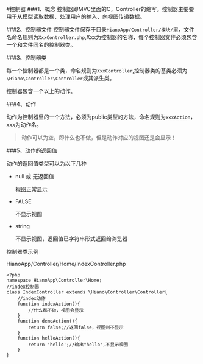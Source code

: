 #控制器
###1、概念
控制器即MVC里面的C，Controller的缩写。控制器主要要用于从模型读取数据、处理用户的输入、向视图传递数据。

###2、控制器文件
控制器文件保存于目录`HianoApp/Controller/模块/`里，文件名命名规则为`XxxController.php`,Xxx为控制器的名称，每个控制器文件必须包含一个和文件同名的控制器类。

###3、控制器类

每一个控制器都是一个类，命名规则为`XxxController`,控制器类的基类必须为`\Hiano\Controller\Controller`或其派生类。

控制器包含一个以上的动作。

###4、动作

动作为控制器里的一个方法，必须为public类型的方法，命名规则为`xxxAction`，xxx为动作名。

>动作可以为空，即什么也不做，但是动作对应的视图还是会显示！

###5、动作的返回值

动作的返回值类型可以为以下几种

* null 或 无返回值

    视图正常显示

* FALSE

    不显示视图

* string

    不显示视图，返回值已字符串形式返回给浏览器


控制器类示例

HianoApp/Controller/Home/IndexController.php

    <?php
    namespace HianoApp\Controller\Home;
    //index控制器
    class IndexController extends \Hiano\Controller\Controller{
        //index动作
        function indexAction(){
            //什么都不做，视图会显示
        }
        function demoAction(){
            return false;//返回false，视图则不显示
        }
        function helloAction(){
            return 'hello';//输出"hello",不显示视图
        }
    }

